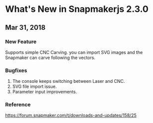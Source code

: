 What's New in Snapmakerjs 2.3.0
===

Mar 31, 2018
---


### New Feature

Supports simple CNC Carving. you can import SVG images and the Snapmaker can carve following the vectors.


### Bugfixes

1. The console keeps switching between Laser and CNC.
2. SVG file import issue.
3. Parameter input improvements.


### Reference

https://forum.snapmaker.com/t/downloads-and-updates/158/25

